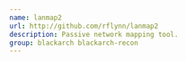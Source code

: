 ```yaml
---
name: lanmap2
url: http://github.com/rflynn/lanmap2
description: Passive network mapping tool.
group: blackarch blackarch-recon
---
```

